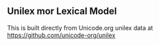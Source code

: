 Unilex mor Lexical Model
----------------------

This is built directly from Unicode.org unilex data at
https://github.com/unicode-org/unilex
